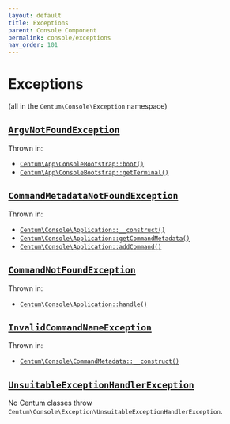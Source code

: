 ```yaml
---
layout: default
title: Exceptions
parent: Console Component
permalink: console/exceptions
nav_order: 101
---
```




# Exceptions

(all in the `Centum\Console\Exception` namespace)



## [`ArgvNotFoundException`](https://github.com/SidRoberts/centum/blob/main/src/Console/Exception/ArgvNotFoundException.php)

Thrown in:

- [`Centum\App\ConsoleBootstrap::boot()`](https://github.com/SidRoberts/centum/blob/main/src/App/ConsoleBootstrap.php#L24)
- [`Centum\App\ConsoleBootstrap::getTerminal()`](https://github.com/SidRoberts/centum/blob/main/src/App/ConsoleBootstrap.php#L37)



## [`CommandMetadataNotFoundException`](https://github.com/SidRoberts/centum/blob/main/src/Console/Exception/CommandMetadataNotFoundException.php)

Thrown in:

- [`Centum\Console\Application::__construct()`](https://github.com/SidRoberts/centum/blob/main/src/Console/Application.php#L36)
- [`Centum\Console\Application::getCommandMetadata()`](https://github.com/SidRoberts/centum/blob/main/src/Console/Application.php#L50)
- [`Centum\Console\Application::addCommand()`](https://github.com/SidRoberts/centum/blob/main/src/Console/Application.php#L70)



## [`CommandNotFoundException`](https://github.com/SidRoberts/centum/blob/main/src/Console/Exception/CommandNotFoundException.php)

Thrown in:

- [`Centum\Console\Application::handle()`](https://github.com/SidRoberts/centum/blob/main/src/Console/Application.php#L97)



## [`InvalidCommandNameException`](https://github.com/SidRoberts/centum/blob/main/src/Console/Exception/InvalidCommandNameException.php)

Thrown in:

- [`Centum\Console\CommandMetadata::__construct()`](https://github.com/SidRoberts/centum/blob/main/src/Console/CommandMetadata.php#L14)



## [`UnsuitableExceptionHandlerException`](https://github.com/SidRoberts/centum/blob/main/src/Console/Exception/UnsuitableExceptionHandlerException.php)

No Centum classes throw `Centum\Console\Exception\UnsuitableExceptionHandlerException`.
